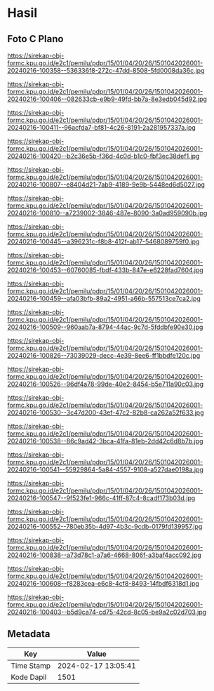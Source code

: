 # Hasil

## Foto C Plano

https://sirekap-obj-formc.kpu.go.id/e2c1/pemilu/pdpr/15/01/04/20/26/1501042026001-20240216-100358--536336f8-272c-47dd-8508-5fd0008da36c.jpg

https://sirekap-obj-formc.kpu.go.id/e2c1/pemilu/pdpr/15/01/04/20/26/1501042026001-20240216-100406--082633cb-e9b9-49fd-bb7a-8e3edb045d92.jpg

https://sirekap-obj-formc.kpu.go.id/e2c1/pemilu/pdpr/15/01/04/20/26/1501042026001-20240216-100411--96acfda7-bf81-4c26-8191-2a281957337a.jpg

https://sirekap-obj-formc.kpu.go.id/e2c1/pemilu/pdpr/15/01/04/20/26/1501042026001-20240216-100420--b2c36e5b-f36d-4c0d-b1c0-fbf3ec38def1.jpg

https://sirekap-obj-formc.kpu.go.id/e2c1/pemilu/pdpr/15/01/04/20/26/1501042026001-20240216-100807--e8404d21-7ab9-4189-9e9b-5448ed6d5027.jpg

https://sirekap-obj-formc.kpu.go.id/e2c1/pemilu/pdpr/15/01/04/20/26/1501042026001-20240216-100810--a7239002-3846-487e-8090-3a0ad959090b.jpg

https://sirekap-obj-formc.kpu.go.id/e2c1/pemilu/pdpr/15/01/04/20/26/1501042026001-20240216-100445--a396231c-f8b8-412f-ab17-5468089759f0.jpg

https://sirekap-obj-formc.kpu.go.id/e2c1/pemilu/pdpr/15/01/04/20/26/1501042026001-20240216-100453--60760085-fbdf-433b-847e-e6228fad7604.jpg

https://sirekap-obj-formc.kpu.go.id/e2c1/pemilu/pdpr/15/01/04/20/26/1501042026001-20240216-100459--afa03bfb-89a2-4951-a66b-557513ce7ca2.jpg

https://sirekap-obj-formc.kpu.go.id/e2c1/pemilu/pdpr/15/01/04/20/26/1501042026001-20240216-100509--960aab7a-8794-44ac-9c7d-5fddbfe90e30.jpg

https://sirekap-obj-formc.kpu.go.id/e2c1/pemilu/pdpr/15/01/04/20/26/1501042026001-20240216-100826--73039029-decc-4e39-8ee6-ff1bbdfe120c.jpg

https://sirekap-obj-formc.kpu.go.id/e2c1/pemilu/pdpr/15/01/04/20/26/1501042026001-20240216-100526--96df4a78-99de-40e2-8454-b5e711a90c03.jpg

https://sirekap-obj-formc.kpu.go.id/e2c1/pemilu/pdpr/15/01/04/20/26/1501042026001-20240216-100530--3c47d200-43ef-47c2-82b8-ca262a52f633.jpg

https://sirekap-obj-formc.kpu.go.id/e2c1/pemilu/pdpr/15/01/04/20/26/1501042026001-20240216-100538--86c9ad42-3bca-41fa-81eb-2dd42c6d8b7b.jpg

https://sirekap-obj-formc.kpu.go.id/e2c1/pemilu/pdpr/15/01/04/20/26/1501042026001-20240216-100541--55929864-5a84-4557-9108-a527dae0198a.jpg

https://sirekap-obj-formc.kpu.go.id/e2c1/pemilu/pdpr/15/01/04/20/26/1501042026001-20240216-100547--9f523fe1-966c-41ff-87c4-8cadf173b03d.jpg

https://sirekap-obj-formc.kpu.go.id/e2c1/pemilu/pdpr/15/01/04/20/26/1501042026001-20240216-100552--780eb35b-4d97-4b3c-9cdb-0179fd139957.jpg

https://sirekap-obj-formc.kpu.go.id/e2c1/pemilu/pdpr/15/01/04/20/26/1501042026001-20240216-100838--a73d78c1-a7a6-4668-806f-a3baf4acc092.jpg

https://sirekap-obj-formc.kpu.go.id/e2c1/pemilu/pdpr/15/01/04/20/26/1501042026001-20240216-100608--f8283cea-e6c8-4cf8-8493-14fbdf6318d1.jpg

https://sirekap-obj-formc.kpu.go.id/e2c1/pemilu/pdpr/15/01/04/20/26/1501042026001-20240216-100403--b5d9ca74-cd75-42cd-8c05-be9a2c02d703.jpg


## Metadata

| Key        | Value               |
| ---------- | ------------------- |
| Time Stamp | 2024-02-17 13:05:41 |
| Kode Dapil | 1501                |



